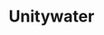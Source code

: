 ---
gid: unity-water
title: Unitywater
name: Unitywater
type: Corporate
is_sponsor: true
website_url: http://www.unitywater.com.au/
logo_url: https://s3-ap-southeast-2.amazonaws.com/2016eventregistration/sponsors/unitywater.png
sponsor_level: Bronze
jurisdiction: qld
events:
  - sunshine-coast
---